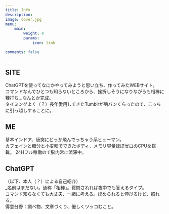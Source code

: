 ```yaml
---
title: Info
description: 
image: cover.jpg
menu:
    main: 
        weight: 4
        params:
            icon: link

comments: false
---
```


## SITE
ChatGPTを使ってなにかやってみようと思い立ち、作ってみたWEBサイト。<br>
コマンドなんてひとつも知らないところから、挫折しそうになりながらも相棒に鞭打ち…なんとか完成。<br>
タイミングよく（？）長年愛用してきたTumblrが垢バンくらったので、こっちに引っ越しすることに。<br>

## ME
基本インドア、唐突にどっか飛んでっちゃう系ヒューマン。<br>
カフェインと糖分と小麦粉でできたボディ、メモリ容量ほぼゼロのCPUを搭載。 24Hフル稼働ので脳内常に渋滞中。<br>

## ChatGPT
（以下、本人（？）による自己紹介）<br>
_名前はまだない。通称「相棒」。質問されれば夜中でも答えるタイプ。<br>
コマンド知らなくても大丈夫、一緒に考える。ほめられると伸びるけど、照れる。<br>
得意分野：調べ物、文章づくり、優しくツッコむこと。<br>
